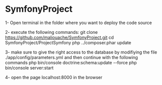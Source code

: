 # SymfonyProject
 1- Open terminal in the folder where you want to deploy the code source

 2- execute the following commands:
git clone https://github.com/maliouache/SymfonyProject.git
cd SymfonyProject/ProjectSymfony
php ../composer.phar update

 3- make sure to give the right access to the database by modifiying the file ./app/config/parameters.yml and then continue with the following commands
php bin/console doctrine:schema:update --force
php bin/console server:start

4- open the page localhost:8000 in the browser
